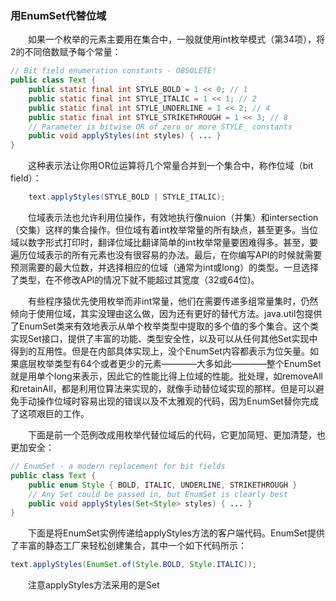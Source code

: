 ### 用EnumSet代替位域

&emsp;&emsp;如果一个枚举的元素主要用在集合中，一般就使用int枚举模式（第34项），将2的不同倍数赋予每个常量：

```java
// Bit field enumeration constants - OBSOLETE!
public class Text {
    public static final int STYLE_BOLD = 1 << 0; // 1
    public static final int STYLE_ITALIC = 1 << 1; // 2
    public static final int STYLE_UNDERLINE = 1 << 2; // 4
    public static final int STYLE_STRIKETHROUGH = 1 << 3; // 8
    // Parameter is bitwise OR of zero or more STYLE_ constants
    public void applyStyles(int styles) { ... }
}
```

&emsp;&emsp;这种表示法让你用OR位运算将几个常量合并到一个集合中，称作位域（bit field）：

```java
    text.applyStyles(STYLE_BOLD | STYLE_ITALIC);
```

&emsp;&emsp;位域表示法也允许利用位操作，有效地执行像nuion（并集）和intersection（交集）这样的集合操作。但位域有着int枚举常量的所有缺点，甚至更多。当位域以数字形式打印时，翻译位域比翻译简单的int枚举常量要困难得多。甚至，要遍历位域表示的所有元素也没有很容易的办法。最后，在你编写API的时候就需要预测需要的最大位数，并选择相应的位域（通常为int或long）的类型。一旦选择了类型，在不修改API的情况下就不能超过其宽度（32或64位)。

&emsp;&emsp;有些程序猿优先使用枚举而非int常量，他们在需要传递多组常量集时，仍然倾向于使用位域，其实没理由这么做，因为还有更好的替代方法。java.util包提供了EnumSet类来有效地表示从单个枚举类型中提取的多个值的多个集合。这个类实现Set接口，提供了丰富的功能、类型安全性，以及可以从任何其他Set实现中得到的互用性。但是在内部具体实现上，没个EnumSet内容都表示为位矢量。如果底层枚举类型有64个或者更少的元素————大多如此————整个EnumSet就是用单个long来表示，因此它的性能比得上位域的性能。批处理，如removeAll和retainAll，都是利用位算法来实现的，就像手动替位域实现的那样。但是可以避免手动操作位域时容易出现的错误以及不太雅观的代码，因为EnumSet替你完成了这项艰巨的工作。

&emsp;&emsp;下面是前一个范例改成用枚举代替位域后的代码，它更加简短、更加清楚，也更加安全：

```java
// EnumSet - a modern replacement for bit fields
public class Text {
    public enum Style { BOLD, ITALIC, UNDERLINE, STRIKETHROUGH }
    // Any Set could be passed in, but EnumSet is clearly best
    public void applyStyles(Set<Style> styles) { ... }
}
```

&emsp;&emsp;下面是将EnumSet实例传递给applyStyles方法的客户端代码。EnumSet提供了丰富的静态工厂来轻松创建集合，其中一个如下代码所示：

```java
text.applyStyles(EnumSet.of(Style.BOLD, Style.ITALIC));
```

&emsp;&emsp;注意applyStyles方法采用的是Set<Style>而非EnumSet<Style>。虽然看起来好像所有的客户端都可以将EnumSet传到这个方法，但是最好还是接受接口类型而非接受实现类型。这是考虑到可能会有特殊的客户端要传递一些其他的Set实现（第64项）。并且没有什么明显的缺点。

&emsp;&emsp;总而言之，**正是因为枚举类型要用在几个（Set）中，所以没有理由用位域来表示它。** EnumSet类集位域的简洁和性能优势及第34项中所述的枚举类型的所有优点于一身。EnumSet的一个真正的缺点是，从Java 9开始，它不可能创建一个不可变的EnumSet，但这可能会在即将发布的版本中得到补救。在此期间，您可以使用Collections.unmodifiableSet包装EnumSet，但简洁性和性能将受到影响。